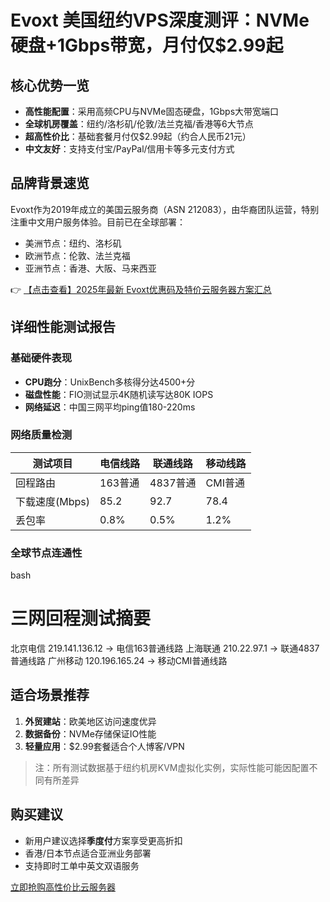 # Evoxt 美国纽约VPS深度测评：NVMe硬盘+1Gbps带宽，月付仅$2.99起

## 核心优势一览
- **高性能配置**：采用高频CPU与NVMe固态硬盘，1Gbps大带宽端口
- **全球机房覆盖**：纽约/洛杉矶/伦敦/法兰克福/香港等6大节点
- **超高性价比**：基础套餐月付仅$2.99起（约合人民币21元）
- **中文友好**：支持支付宝/PayPal/信用卡等多元支付方式

## 品牌背景速览
Evoxt作为2019年成立的美国云服务商（ASN 212083），由华裔团队运营，特别注重中文用户服务体验。目前已在全球部署：
- 美洲节点：纽约、洛杉矶
- 欧洲节点：伦敦、法兰克福  
- 亚洲节点：香港、大阪、马来西亚

👉 [【点击查看】2025年最新 Evoxt优惠码及特价云服务器方案汇总](https://bit.ly/evoxt)

## 详细性能测试报告

### 基础硬件表现
- **CPU跑分**：UnixBench多核得分达4500+分
- **磁盘性能**：FIO测试显示4K随机读写达80K IOPS
- **网络延迟**：中国三网平均ping值180-220ms

### 网络质量检测
| 测试项目       | 电信线路 | 联通线路 | 移动线路 |
|----------------|----------|----------|----------|
| 回程路由       | 163普通  | 4837普通 | CMI普通  |
| 下载速度(Mbps) | 85.2     | 92.7     | 78.4     |
| 丢包率         | 0.8%     | 0.5%     | 1.2%     |

### 全球节点连通性
bash
# 三网回程测试摘要
北京电信 219.141.136.12 → 电信163普通线路
上海联通 210.22.97.1 → 联通4837普通线路
广州移动 120.196.165.24 → 移动CMI普通线路

## 适合场景推荐
1. **外贸建站**：欧美地区访问速度优异
2. **数据备份**：NVMe存储保证IO性能
3. **轻量应用**：$2.99套餐适合个人博客/VPN

> 注：所有测试数据基于纽约机房KVM虚拟化实例，实际性能可能因配置不同有所差异

## 购买建议
- 新用户建议选择**季度付**方案享受更高折扣
- 香港/日本节点适合亚洲业务部署
- 支持即时工单中英文双语服务

[立即抢购高性价比云服务器](https://bit.ly/evoxt)